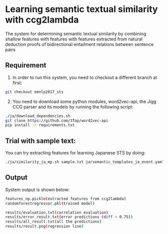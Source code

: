 # Learning semantic textual similarity with ccg2lambda
The system for determining semantic textual similarity by combining shallow features with features with features extracted from natural deduction proofs of bidirectional entailment relations between sentence pairs

## Requirement
1. In order to run this system, you need to checkout a different branch at first:

```bash
git checkout emnlp2017_sts
```

2. You need to download some python modules, word2vec-api, the Jigg CCG parser and its models
by running the following script:

```bash
./ja/download_dependencies.sh
git clone https://github.com/3Top/word2vec-api
pip install -r requirements.txt
```

## Trial with sample text:
You can try extracting features for learning Japanese STS by doing:

```bash
./ja/similarity_ja_mp.sh sample.txt ja/semantic_templates_ja_event.yaml 
```

## Output
System output is shown below:
```bash
features_np.pickle(extracted features from ccg2lambda)
randomforestregressor.pkl(trained model)

results/evaluation.txt(correlation evaluation)
results/error_result.txt(error predictions (diff > 0.75))
results/all_result.txt(all the predictions)
results/result.png(regression line)
```
